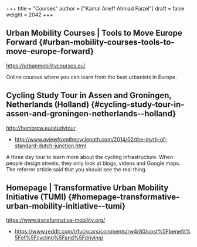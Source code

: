 +++
title = "Courses"
author = ["Kamal Arieff Ahmad Faizel"]
draft = false
weight = 2042
+++

## Urban Mobility Courses | Tools to Move Europe Forward {#urban-mobility-courses-tools-to-move-europe-forward}

<https://urbanmobilitycourses.eu/>

Online courses where you can learn from the best urbanists in Europe.


## Cycling Study Tour in Assen and Groningen, Netherlands (Holland) {#cycling-study-tour-in-assen-and-groningen-netherlands--holland}

<http://hembrow.eu/studytour>

-   <http://www.aviewfromthecyclepath.com/2014/02/the-myth-of-standard-dutch-junction.html>

A three day tour to learn more about the cycling infrastructure. When people design streets, they only look at blogs, videos and Google maps. The referrer article said that you should see the real thing.


## Homepage | Transformative Urban Mobility Initiative (TUMI) {#homepage-transformative-urban-mobility-initiative--tumi}

<https://www.transformative-mobility.org/>

-   <https://www.reddit.com/r/fuckcars/comments/rw4r80/cost%5Fbenefit%5Fof%5Fcycling%5Fand%5Fdriving/>
